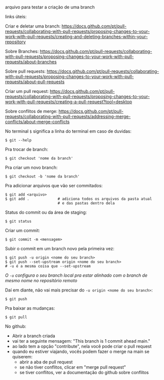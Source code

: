 arquivo para testar a criação de uma branch

links úteis:

Criar e deletar uma branch:
https://docs.github.com/pt/pull-requests/collaborating-with-pull-requests/proposing-changes-to-your-work-with-pull-requests/creating-and-deleting-branches-within-your-repository

Sobre Branches:
https://docs.github.com/pt/pull-requests/collaborating-with-pull-requests/proposing-changes-to-your-work-with-pull-requests/about-branches

Sobre pull requests:
https://docs.github.com/pt/pull-requests/collaborating-with-pull-requests/proposing-changes-to-your-work-with-pull-requests/about-pull-requests

Criar um pull request:
https://docs.github.com/pt/pull-requests/collaborating-with-pull-requests/proposing-changes-to-your-work-with-pull-requests/creating-a-pull-request?tool=desktop

Sobre conflitos de merge:
https://docs.github.com/pt/pull-requests/collaborating-with-pull-requests/addressing-merge-conflicts/about-merge-conflicts

No terminal `$` significa a linha do terminal em caso de duvidas:

```
$ git --help
```

Pra trocar de branch:

```
$ git checkout 'nome da branch'
```

Pra criar um novo branch:

```
$ git checkout -b 'nome da branch'
```

Pra adicionar arquivos que vão ser commitados:

```
$ git add <arquivo>
$ git add .             # adiciona todos os arquivos da pasta atual
                        # e das pastas dentro dela
```

Status do commit ou da área de staging:

```
$ git status
```

Criar um commit:

```
$ git commit -m <mensagem>
```

Subir o commit em um branch novo pela primeira vez:

```
$ git push -u origin <nome do seu branch>
$ git push --set-upstream origin <nome do seu branch>
# -u é a mesma coisa que --set-upstream
```

_O `-u` configura o seu branch local pra estar alinhado com o branch de mesmo nome no repositório remoto_

Daí em diante, não vai mais precisar do `-u origin <nome do seu branch>`:

```
$ git push
```

Pra baixar as mudanças:

```
$ git pull
```

No github:

- Abrir a branch criada
- vai ter a seguinte mensagem:
  "This branch is 1 commit ahead main."
- ao lado tem a opção "contribute", nela você pode criar o pull request
- quando eu estiver viajando, vocês podem fazer o merge na main se quiserem:
  - abrir a aba de pull request
  - se não tiver conflitos, clicar em "merge pull request"
  - se tiver conflitos, ver a documentação do github sobre conflitos
